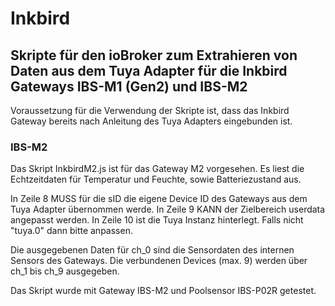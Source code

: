 # Inkbird

## Skripte für den ioBroker zum Extrahieren von Daten aus dem Tuya Adapter für die Inkbird Gateways IBS-M1 (Gen2) und IBS-M2
Voraussetzung für die Verwendung der Skripte ist, dass das Inkbird Gateway bereits nach Anleitung des Tuya Adapters eingebunden ist.

### IBS-M2
Das Skript InkbirdM2.js ist für das Gateway M2 vorgesehen. Es liest die Echtzeitdaten für Temperatur und Feuchte, sowie Batteriezustand aus.

In Zeile 8 MUSS für die sID die eigene Device ID des Gateways aus dem Tuya Adapter übernommen werde.
In Zeile 9 KANN der Zielbereich userdata angepasst werden.
In Zeile 10 ist die Tuya Instanz hinterlegt. Falls nicht "tuya.0" dann bitte anpassen.

Die ausgegebenen Daten für ch_0 sind die Sensordaten des internen Sensors des Gateways.
Die verbundenen Devices (max. 9) werden über ch_1 bis ch_9 ausgegeben.

Das Skript wurde mit Gateway IBS-M2 und Poolsensor IBS-P02R getestet.

